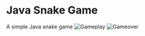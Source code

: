 # Java Snake Game
A simple Java snake game
![Gameplay](https://github.com/MateoBotha/Java-Snake-Game/assets/129778834/dd5560ad-9fad-43ab-9b6b-5667b686906b)
![Gameover](https://github.com/MateoBotha/Java-Snake-Game/assets/129778834/b6b4005b-8c1f-48a9-b20f-b50c59088c85)
